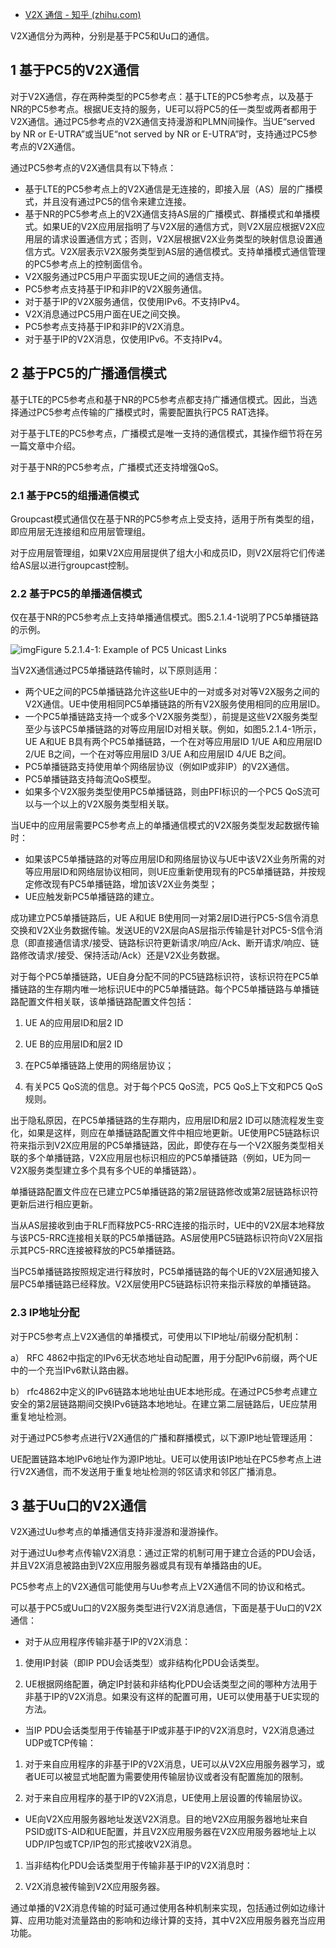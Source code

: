 - [V2X 通信 - 知乎 (zhihu.com)](https://zhuanlan.zhihu.com/p/287983846)

V2X通信分为两种，分别是基于PC5和Uu口的通信。

## 1 基于PC5的V2X通信

对于V2X通信，存在两种类型的PC5参考点：基于LTE的PC5参考点，以及基于NR的PC5参考点。根据UE支持的服务，UE可以将PC5的任一类型或两者都用于V2X通信。通过PC5参考点的V2X通信支持漫游和PLMN间操作。当UE“served by NR or E-UTRA”或当UE“not served by NR or E-UTRA”时，支持通过PC5参考点的V2X通信。

通过PC5参考点的V2X通信具有以下特点：

- 基于LTE的PC5参考点上的V2X通信是无连接的，即接入层（AS）层的广播模式，并且没有通过PC5的信令来建立连接。
- 基于NR的PC5参考点上的V2X通信支持AS层的广播模式、群播模式和单播模式。如果UE的V2X应用层指明了与V2X层的通信方式，则V2X层应根据V2X应用层的请求设置通信方式；否则，V2X层根据V2X业务类型的映射信息设置通信方式。V2X层表示V2X服务类型到AS层的通信模式。支持单播模式通信管理的PC5参考点上的控制面信令。
- V2X服务通过PC5用户平面实现UE之间的通信支持。
- PC5参考点支持基于IP和非IP的V2X服务通信。
- 对于基于IP的V2X服务通信，仅使用IPv6。不支持IPv4。
- V2X消息通过PC5用户面在UE之间交换。
- PC5参考点支持基于IP和非IP的V2X消息。
- 对于基于IP的V2X消息，仅使用IPv6。不支持IPv4。

## 2 基于PC5的广播通信模式

基于LTE的PC5参考点和基于NR的PC5参考点都支持广播通信模式。因此，当选择通过PC5参考点传输的广播模式时，需要配置执行PC5 RAT选择。

对于基于LTE的PC5参考点，广播模式是唯一支持的通信模式，其操作细节将在另一篇文章中介绍。

对于基于NR的PC5参考点，广播模式还支持增强QoS。

### 2.1 基于PC5的组播通信模式

Groupcast模式通信仅在基于NR的PC5参考点上受支持，适用于所有类型的组，即应用层无连接组和应用层管理组。

对于应用层管理组，如果V2X应用层提供了组大小和成员ID，则V2X层将它们传递给AS层以进行groupcast控制。

### 2.2 基于PC5的单播通信模式

仅在基于NR的PC5参考点上支持单播通信模式。图5.2.1.4-1说明了PC5单播链路的示例。



![img](https://pic2.zhimg.com/80/v2-88d92cca39bc550ea18aa91c5d7a5ded_720w.jpg)Figure 5.2.1.4-1: Example of PC5 Unicast Links

当V2X通信通过PC5单播链路传输时，以下原则适用：

- 两个UE之间的PC5单播链路允许这些UE中的一对或多对对等V2X服务之间的V2X通信。UE中使用相同PC5单播链路的所有V2X服务使用相同的应用层ID。
- 一个PC5单播链路支持一个或多个V2X服务类型），前提是这些V2X服务类型至少与该PC5单播链路的对等应用层ID对相关联。例如，如图5.2.1.4-1所示，UE A和UE B具有两个PC5单播链路，一个在对等应用层ID 1/UE A和应用层ID 2/UE B之间，一个在对等应用层ID 3/UE A和应用层ID 4/UE B之间。
- PC5单播链路支持使用单个网络层协议（例如IP或非IP）的V2X通信。
- PC5单播链路支持每流QoS模型。
- 如果多个V2X服务类型使用PC5单播链路，则由PFI标识的一个PC5 QoS流可以与一个以上的V2X服务类型相关联。

当UE中的应用层需要PC5参考点上的单播通信模式的V2X服务类型发起数据传输时：

- 如果该PC5单播链路的对等应用层ID和网络层协议与UE中该V2X业务所需的对等应用层ID和网络层协议相同，则UE应重新使用现有的PC5单播链路，并按规定修改现有PC5单播链路，增加该V2X业务类型；
- UE应触发新PC5单播链路的建立。

成功建立PC5单播链路后，UE A和UE B使用同一对第2层ID进行PC5-S信令消息交换和V2X业务数据传输。发送UE的V2X层向AS层指示传输是针对PC5-S信令消息（即直接通信请求/接受、链路标识符更新请求/响应/Ack、断开请求/响应、链路修改请求/接受、保持活动/Ack）还是V2X业务数据。

对于每个PC5单播链路，UE自身分配不同的PC5链路标识符，该标识符在PC5单播链路的生存期内唯一地标识UE中的PC5单播链路。每个PC5单播链路与单播链路配置文件相关联，该单播链路配置文件包括：

1. UE A的应用层ID和层2 ID

2. UE B的应用层ID和层2 ID

3. 在PC5单播链路上使用的网络层协议；

4. 有关PC5 QoS流的信息。对于每个PC5 QoS流，PC5 QoS上下文和PC5 QoS规则。

出于隐私原因，在PC5单播链路的生存期内，应用层ID和层2 ID可以随流程发生变化，如果是这样，则应在单播链路配置文件中相应地更新。UE使用PC5链路标识符来指示到V2X应用层的PC5单播链路，因此，即使存在与一个V2X服务类型相关联的多个单播链路，V2X应用层也标识相应的PC5单播链路（例如，UE为同一V2X服务类型建立多个具有多个UE的单播链路）。

单播链路配置文件应在已建立PC5单播链路的第2层链路修改或第2层链路标识符更新后进行相应更新。

当从AS层接收到由于RLF而释放PC5-RRC连接的指示时，UE中的V2X层本地释放与该PC5-RRC连接相关联的PC5单播链路。AS层使用PC5链路标识符向V2X层指示其PC5-RRC连接被释放的PC5单播链路。

当PC5单播链路按照规定进行释放时，PC5单播链路的每个UE的V2X层通知接入层PC5单播链路已经释放。V2X层使用PC5链路标识符来指示释放的单播链路。

### 2.3 IP地址分配

对于PC5参考点上V2X通信的单播模式，可使用以下IP地址/前缀分配机制：

a） RFC 4862中指定的IPv6无状态地址自动配置，用于分配IPv6前缀，两个UE中的一个充当IPv6默认路由器。

b） rfc4862中定义的IPv6链路本地地址由UE本地形成。在通过PC5参考点建立安全的第2层链路期间交换IPv6链路本地地址。在建立第二层链路后，UE应禁用重复地址检测。

对于通过PC5参考点进行V2X通信的广播和群播模式，以下源IP地址管理适用：

UE配置链路本地IPv6地址作为源IP地址。UE可以使用该IP地址在PC5参考点上进行V2X通信，而不发送用于重复地址检测的邻区请求和邻区广播消息。

## 3 基于Uu口的V2X通信

V2X通过Uu参考点的单播通信支持非漫游和漫游操作。

对于通过Uu参考点传输V2X消息：通过正常的机制可用于建立合适的PDU会话，并且V2X消息被路由到V2X应用服务器或具有现有单播路由的UE。

PC5参考点上的V2X通信可能使用与Uu参考点上V2X通信不同的协议和格式。

可以基于PC5或Uu口的V2X服务类型进行V2X消息通信，下面是基于Uu口的V2X通信：

- 对于从应用程序传输非基于IP的V2X消息：

1. 使用IP封装（即IP PDU会话类型）或非结构化PDU会话类型。

2. UE根据网络配置，确定IP封装和非结构化PDU会话类型之间的哪种方法用于非基于IP的V2X消息。如果没有这样的配置可用，UE可以使用基于UE实现的方法。

- 当IP PDU会话类型用于传输基于IP或非基于IP的V2X消息时，V2X消息通过UDP或TCP传输：

1. 对于来自应用程序的非基于IP的V2X消息，UE可以从V2X应用服务器学习，或者UE可以被显式地配置为需要使用传输层协议或者没有配置施加的限制。

2. 对于来自应用程序的基于IP的V2X消息，UE使用上层设置的传输层协议。

- UE向V2X应用服务器地址发送V2X消息。目的地V2X应用服务器地址来自PSID或ITS-AID和UE配置，并且V2X应用服务器在V2X应用服务器地址上以UDP/IP包或TCP/IP包的形式接收V2X消息。

1. 当非结构化PDU会话类型用于传输非基于IP的V2X消息时：

2. V2X消息被传输到V2X应用服务器。

通过单播的V2X消息传输的时延可通过使用各种机制来实现，包括通过例如边缘计算、应用功能对流量路由的影响和边缘计算的支持，其中V2X应用服务器充当应用功能。